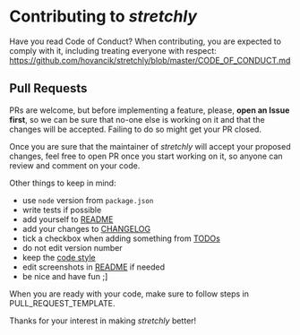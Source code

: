 # Contributing to *stretchly*

Have you read Code of Conduct? When contributing, you are expected to comply with it, including treating everyone with respect: https://github.com/hovancik/stretchly/blob/master/CODE_OF_CONDUCT.md

## Pull Requests
PRs are welcome, but before implementing a feature, please, **open an Issue first**, so we can be sure that no-one else is working on it and that the changes will be accepted. Failing to do so might get your PR closed.

Once you are sure that the maintainer of *stretchly* will accept your proposed changes, feel free to open PR once you start working on it, so anyone can review and comment on your code.

Other things to keep in mind:
- use `node` version from `package.json`
- write tests if possible
- add yourself to [README](https://github.com/hovancik/stretchly#contributors)
- add your changes to [CHANGELOG](https://github.com/hovancik/stretchly/blob/master/CHANGELOG.md)
- tick a checkbox when adding something from [TODOs](https://github.com/hovancik/stretchly#todos-and-ideas)
- do not edit version number
- keep the [code style](http://standardjs.com/)
- edit screenshots in [README](https://github.com/hovancik/stretchly/blob/master/README.md) if needed
- be nice and have fun ;]

When you are ready with your code, make sure to follow steps in PULL_REQUEST_TEMPLATE.

Thanks for your interest in making *stretchly* better!
